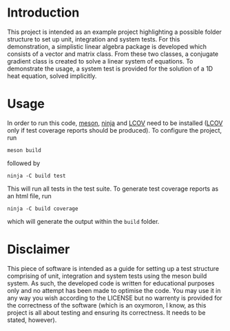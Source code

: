 # Introduction

This project is intended as an example project highlighting a possible folder structure to set up unit, integration and system tests. For this demonstration, a simplistic linear algebra package is developed which consists of a vector and matrix class. From these two classes, a conjugate gradient class is created to solve a linear system of equations. To demonstrate the usage, a system test is provided for the solution of a 1D heat equation, solved implicitly.

# Usage

In order to run this code, [meson](https://mesonbuild.com/), [ninja](https://ninja-build.org/) and [LCOV](http://ltp.sourceforge.net/coverage/lcov.php) need to be installed ([LCOV](http://ltp.sourceforge.net/coverage/lcov.php) only if test coverage reports should be produced). To configure the project, run

```
meson build
```
followed by
```
ninja -C build test
```
This will run all tests in the test suite. To generate test coverage reports as an html file, run
```
ninja -C build coverage
```
which will generate the output within the ```build``` folder.

# Disclaimer

This piece of software is intended as a guide for setting up a test structure comprising of unit, integration and system tests using the meson build system. As such, the developed code is written for educational purposes only and no attempt has been made to optimise the code. You may use it in any way you wish according to the LICENSE but no warrenty is provided for the correctness of the software (which is an oxymoron, I know, as this project is all about testing and ensuring its correctness. It needs to be stated, however).